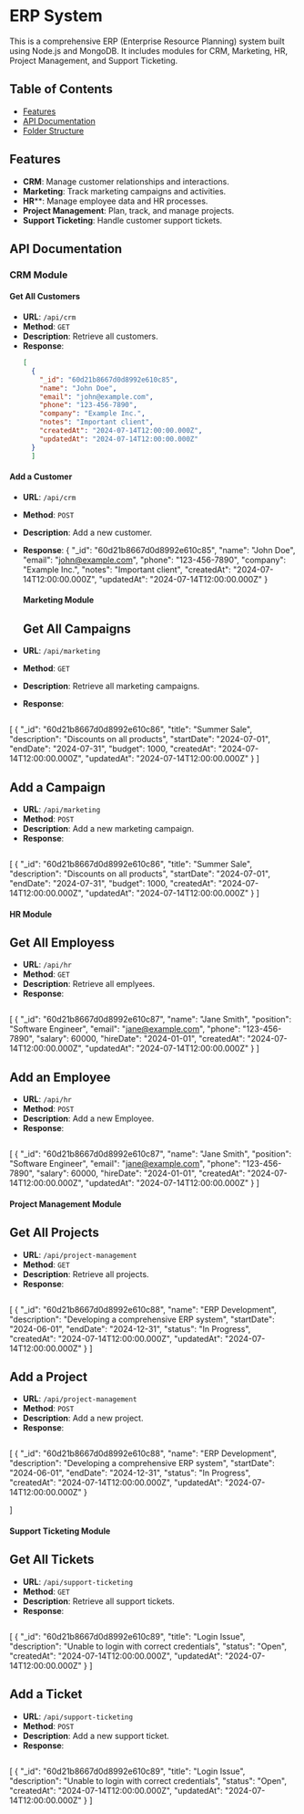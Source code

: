# ERP System

This is a comprehensive ERP (Enterprise Resource Planning) system built using Node.js and MongoDB. It includes modules for CRM, Marketing, HR, Project Management, and Support Ticketing.

## Table of Contents

- [Features](#features)
- [API Documentation](#api-documentation)
- [Folder Structure](#folder-structure)

## Features

- **CRM**: Manage customer relationships and interactions.
- **Marketing**: Track marketing campaigns and activities.
- **HR****: Manage employee data and HR processes.
- **Project Management**: Plan, track, and manage projects.
- **Support Ticketing**: Handle customer support tickets.

## API Documentation

### CRM Module

#### Get All Customers
- **URL**: `/api/crm`
- **Method**: `GET`
- **Description**: Retrieve all customers.
- **Response**: 
  ```json
  [
    {
      "_id": "60d21b8667d0d8992e610c85",
      "name": "John Doe",
      "email": "john@example.com",
      "phone": "123-456-7890",
      "company": "Example Inc.",
      "notes": "Important client",
      "createdAt": "2024-07-14T12:00:00.000Z",
      "updatedAt": "2024-07-14T12:00:00.000Z"
    }
    ]
  

#### Add a Customer
- **URL**: `/api/crm`
- **Method**: `POST`
- **Description**: Add a new customer.
- **Response**: 
{
  "_id": "60d21b8667d0d8992e610c85",
  "name": "John Doe",
  "email": "john@example.com",
  "phone": "123-456-7890",
  "company": "Example Inc.",
  "notes": "Important client",
  "createdAt": "2024-07-14T12:00:00.000Z",
  "updatedAt": "2024-07-14T12:00:00.000Z"
}
  

  #### Marketing Module
  ## Get All Campaigns
- **URL**: `/api/marketing`
- **Method**: `GET`
- **Description**: Retrieve all marketing campaigns.
- **Response**: 
  ```json
 [
  {
    "_id": "60d21b8667d0d8992e610c86",
    "title": "Summer Sale",
    "description": "Discounts on all products",
    "startDate": "2024-07-01",
    "endDate": "2024-07-31",
    "budget": 1000,
    "createdAt": "2024-07-14T12:00:00.000Z",
    "updatedAt": "2024-07-14T12:00:00.000Z"
  }
]


  ## Add a Campaign
- **URL**: `/api/marketing`
- **Method**: `POST`
- **Description**: Add a new marketing campaign.
- **Response**: 
  ```json
 [
  {
  "_id": "60d21b8667d0d8992e610c86",
  "title": "Summer Sale",
  "description": "Discounts on all products",
  "startDate": "2024-07-01",
  "endDate": "2024-07-31",
  "budget": 1000,
  "createdAt": "2024-07-14T12:00:00.000Z",
  "updatedAt": "2024-07-14T12:00:00.000Z"
}
]

#### HR Module
  ## Get All Employess
- **URL**: `/api/hr`
- **Method**: `GET`
- **Description**: Retrieve all emplyees.
- **Response**: 
  ```json
 [
  {
    "_id": "60d21b8667d0d8992e610c87",
    "name": "Jane Smith",
    "position": "Software Engineer",
    "email": "jane@example.com",
    "phone": "123-456-7890",
    "salary": 60000,
    "hireDate": "2024-01-01",
    "createdAt": "2024-07-14T12:00:00.000Z",
    "updatedAt": "2024-07-14T12:00:00.000Z"
  }
]


## Add an Employee
- **URL**: `/api/hr`
- **Method**: `POST`
- **Description**: Add a new Employee.
- **Response**: 
  ```json
 [
  {
  "_id": "60d21b8667d0d8992e610c87",
  "name": "Jane Smith",
  "position": "Software Engineer",
  "email": "jane@example.com",
  "phone": "123-456-7890",
  "salary": 60000,
  "hireDate": "2024-01-01",
  "createdAt": "2024-07-14T12:00:00.000Z",
  "updatedAt": "2024-07-14T12:00:00.000Z"
}
]

#### Project Management Module
  ## Get All Projects
- **URL**: `/api/project-management`
- **Method**: `GET`
- **Description**: Retrieve all projects.
- **Response**: 
  ```json
 [
  {
    "_id": "60d21b8667d0d8992e610c88",
    "name": "ERP Development",
    "description": "Developing a comprehensive ERP system",
    "startDate": "2024-06-01",
    "endDate": "2024-12-31",
    "status": "In Progress",
    "createdAt": "2024-07-14T12:00:00.000Z",
    "updatedAt": "2024-07-14T12:00:00.000Z"
  }
]

 ## Add a Project
- **URL**: `/api/project-management`
- **Method**: `POST`
- **Description**: Add a new project.
- **Response**: 
  ```json
 [
  {
  "_id": "60d21b8667d0d8992e610c88",
  "name": "ERP Development",
  "description": "Developing a comprehensive ERP system",
  "startDate": "2024-06-01",
  "endDate": "2024-12-31",
  "status": "In Progress",
  "createdAt": "2024-07-14T12:00:00.000Z",
  "updatedAt": "2024-07-14T12:00:00.000Z"
}

]


#### Support Ticketing Module
  ## Get All Tickets
- **URL**: `/api/support-ticketing`
- **Method**: `GET`
- **Description**: Retrieve all support tickets.
- **Response**: 
  ```json
 [
  {
    "_id": "60d21b8667d0d8992e610c89",
    "title": "Login Issue",
    "description": "Unable to login with correct credentials",
    "status": "Open",
    "createdAt": "2024-07-14T12:00:00.000Z",
    "updatedAt": "2024-07-14T12:00:00.000Z"
  }
]


 ## Add a Ticket
- **URL**: `/api/support-ticketing`
- **Method**: `POST`
- **Description**: Add a new support ticket.
- **Response**: 
  ```json
 [
  {
  "_id": "60d21b8667d0d8992e610c89",
  "title": "Login Issue",
  "description": "Unable to login with correct credentials",
  "status": "Open",
  "createdAt": "2024-07-14T12:00:00.000Z",
  "updatedAt": "2024-07-14T12:00:00.000Z"
}
]




